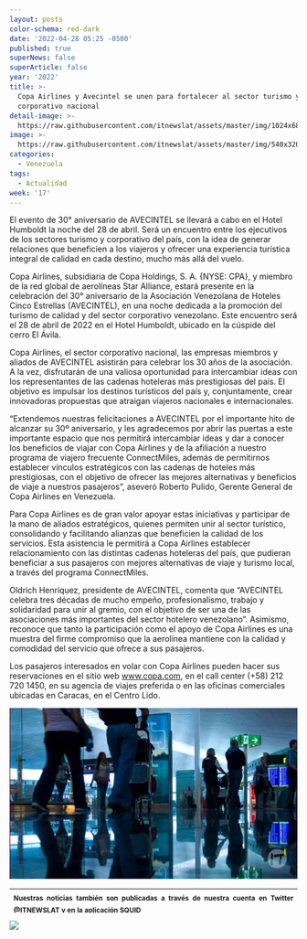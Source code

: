 ```yaml
---
layout: posts
color-schema: red-dark
date: '2022-04-28 05:25 -0500'
published: true
superNews: false
superArticle: false
year: '2022'
title: >-
  Copa Airlines y Avecintel se unen para fortalecer al sector turismo y
  corporativo nacional
detail-image: >-
  https://raw.githubusercontent.com/itnewslat/assets/master/img/1024x680/Turismo-Tecnologia-g.jpg
image: >-
  https://raw.githubusercontent.com/itnewslat/assets/master/img/540x320/Turismo-Tecnologia-p.jpg
categories:
  - Venezuela
tags:
  - Actualidad
week: '17'
---
```

El evento de 30° aniversario de AVECINTEL se llevará a cabo en el Hotel Humboldt la noche del 28 de abril. Será un encuentro entre los ejecutivos de los sectores turismo y corporativo del país, con la idea de generar relaciones que beneficien a los viajeros y ofrecer una experiencia turística integral de calidad en cada destino, mucho más allá del vuelo.

Copa Airlines, subsidiaria de Copa Holdings, S. A. {NYSE: CPA}, y miembro de la red global de aerolíneas Star Alliance, estará presente en la celebración del 30° aniversario de la Asociación Venezolana de Hoteles Cinco Estrellas (AVECINTEL), en una noche dedicada a la promoción del turismo de calidad y del sector corporativo venezolano. Este encuentro será el 28 de abril de 2022 en el Hotel Humboldt, ubicado en la cúspide del cerro El Ávila. 

Copa Airlines, el sector corporativo nacional, las empresas miembros y aliados de AVECINTEL asistirán para celebrar los 30 años de la asociación. A la vez, disfrutarán de una valiosa oportunidad para intercambiar ideas con los representantes de las cadenas hoteleras más prestigiosas del país. El objetivo es impulsar los destinos turísticos del país y, conjuntamente, crear innovadoras propuestas que atraigan viajeros nacionales e internacionales.

“Extendemos nuestras felicitaciones a AVECINTEL por el importante hito de alcanzar su 30º aniversario, y les agradecemos por abrir las puertas a este importante espacio que nos permitirá intercambiar ideas y dar a conocer los beneficios de viajar con Copa Airlines y de la afiliación a nuestro programa de viajero frecuente ConnectMiles, además de permitirnos establecer vínculos estratégicos con las cadenas de hoteles más prestigiosas, con el objetivo de ofrecer las mejores alternativas y beneficios de viaje a nuestros pasajeros”, aseveró Roberto Pulido, Gerente General de Copa Airlines en Venezuela.

Para Copa Airlines es de gran valor apoyar estas iniciativas y participar de la mano de aliados estratégicos, quienes permiten unir al sector turístico, consolidando y facilitando alianzas que beneficien la calidad de los servicios. Esta asistencia le permitirá a Copa Airlines establecer relacionamiento con las distintas cadenas hoteleras del país, que pudieran beneficiar a sus pasajeros con mejores alternativas de viaje y turismo local, a través del programa ConnectMiles.

Oldrich Henríquez, presidente de AVECINTEL, comenta que “AVECINTEL celebra tres décadas de mucho empeño, profesionalismo, trabajo y solidaridad para unir al gremio, con el objetivo de ser una de las asociaciones más importantes del sector hotelero venezolano”. Asimismo, reconoce que tanto la participación como el apoyo de Copa Airlines es una muestra del firme compromiso que la aerolínea mantiene con la calidad y comodidad del servicio que ofrece a sus pasajeros. 

Los pasajeros interesados en volar con Copa Airlines pueden hacer sus reservaciones en el sitio web www.copa.com, en el call center (+58) 212 720 1450, en su agencia de viajes preferida o en las oficinas comerciales ubicadas en Caracas, en el Centro Lido.

![](https://raw.githubusercontent.com/itnewslat/assets/master/img/540x320/Turismo-Tecnologia-p.jpg)

<table style="height: 42px;" width="569">
<tbody>
<tr>
<td style="text-align: justify;"><sub><strong>Nuestras noticias también son publicadas a través de nuestra cuenta en Twitter <a href="https://twitter.com/itnewslat?lang=es">@ITNEWSLAT</a> y en la aplicación <a href="https://squidapp.co/en/">SQUID</a></strong></sub></td>
</tr>
</tbody>
</table>

<img src="https://tracker.metricool.com/c3po.jpg?hash=56f88a41e39ab42c063cc51676587a04"/>